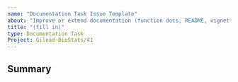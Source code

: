 ```yaml
---
name: "Documentation Task Issue Template"
about: "Improve or extend documentation (function docs, README, vignettes, guides)"
title: "(fill in)"
type: Documentation Task
Project: Gilead-BioStats/41
---
```


## Summary
<!--  Description of the documentation change. -->
